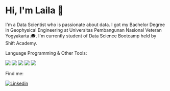 # Hi, I'm Laila 👋


I'm a Data Scientist who is passionate about data. 
I got my Bachelor Degree in Geophysical Engineering at Universitas Pembangunan Nasional Veteran Yogyakarta :mortar_board:.
I'm currently student of Data Science Bootcamp held by Shift Academy. 


Language Programming & Other Tools:

<img src="https://www.3cs.ch/wp-content/uploads/python-icon-small.png"> <img src="https://th.bing.com/th/id/R071dfd2232f87da785ebf4d9f1f419d2?rik=Qsp9DaRLTVE%2bfg&riu=http%3a%2f%2ffindicons.com%2ffiles%2ficons%2f2773%2fpictonic_free%2f128%2fdbs_mysql.png&ehk=%2fx6j2cdDwLlNiRmvE4qIIQ0B%2fXbBPYztEg23uMVSgVM%3d&risl=&pid=ImgRaw"> <img src="https://www.blastanalytics.com/wp-content/uploads/tableau-icon-home.png"> <img src="https://th.bing.com/th/id/Rccda88e97bfe500d358f91da78987a6a?rik=2m4fKeImpG%2bI8g&riu=http%3a%2f%2fcore3.staticworld.net%2fimages%2farticle%2f2015%2f08%2fexcel-2016-mac-icon-100610905-small.png&ehk=fBcwpseXeQcaygOeCSPa%2bvYYReA2nGUupE6lBuAPts0%3d&risl=&pid=ImgRaw"> <img src="https://cdn1.iconfinder.com/data/icons/data-science-flat-1/64/r-programming-statistics-computing-data-analysis-128.png">

Find me:

[![Linkedin](https://th.bing.com/th/id/R248909efd0ba579bfa687e0b65362478?rik=fS%2btW%2fUIfp1a5w&riu=http%3a%2f%2ffindicons.com%2ffiles%2ficons%2f1982%2fsocial_me%2f60%2flinkedin.png&ehk=C6rw%2fg3rU1DLs5y9gPp3q7b7dVbtLBrp11xNU4MsCgw%3d&risl=&pid=ImgRaw)](https://www.linkedin.com/in/lailasamsia/)



<!---
lailasamsia/lailasamsia is a ✨ special ✨ repository because its `README.md` (this file) appears on your GitHub profile.
You can click the Preview link to take a look at your changes.
--->
